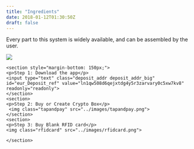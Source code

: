 ```yaml
---
title: "Ingredients"
date: 2018-01-12T01:30:50Z
draft: false
---
```


<div class="content">
    <section>
    <p>Every part to this system is widely available, and can be assembled by the user.</p>
    <img class="cryptoecosystem" src="../images/cryptoecosystem.png">
    </section>
    
    <section style="margin-bottom: 150px;">
    <p>Step 1: Download the app</p>
    <input type="text" class="deposit_addr deposit_addr_big" id="eur_Deposit_ref" value="ln1qw508d6qejxtdg4y5r3zarvary0c5xw7kv8" readonly="readonly">
    </section>
    <section>
    <p>Step 2: Buy or Create Crypto Box</p>
     <img class="tapandpay" src="../images/tapandpay.png">
    </section>
    <section>
    <p>Step 3: Buy Blank RFID card</p>
    <img class="rfidcard" src="../images/rfidcard.png">
   
    </section>
</div>